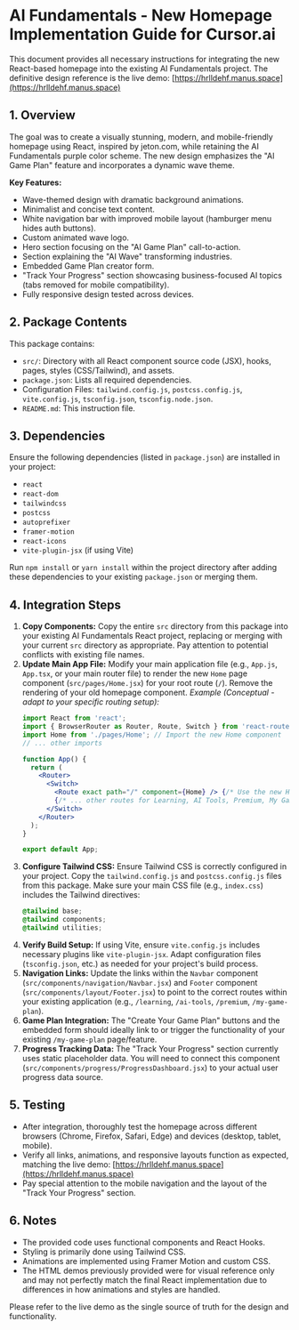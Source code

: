 # AI Fundamentals - New Homepage Implementation Guide for Cursor.ai

This document provides all necessary instructions for integrating the new React-based homepage into the existing AI Fundamentals project. The definitive design reference is the live demo: [https://hrlldehf.manus.space](https://hrlldehf.manus.space)

## 1. Overview

The goal was to create a visually stunning, modern, and mobile-friendly homepage using React, inspired by jeton.com, while retaining the AI Fundamentals purple color scheme. The new design emphasizes the "AI Game Plan" feature and incorporates a dynamic wave theme.

**Key Features:**
- Wave-themed design with dramatic background animations.
- Minimalist and concise text content.
- White navigation bar with improved mobile layout (hamburger menu hides auth buttons).
- Custom animated wave logo.
- Hero section focusing on the "AI Game Plan" call-to-action.
- Section explaining the "AI Wave" transforming industries.
- Embedded Game Plan creator form.
- "Track Your Progress" section showcasing business-focused AI topics (tabs removed for mobile compatibility).
- Fully responsive design tested across devices.

## 2. Package Contents

This package contains:
- `src/`: Directory with all React component source code (JSX), hooks, pages, styles (CSS/Tailwind), and assets.
- `package.json`: Lists all required dependencies.
- Configuration Files: `tailwind.config.js`, `postcss.config.js`, `vite.config.js`, `tsconfig.json`, `tsconfig.node.json`.
- `README.md`: This instruction file.

## 3. Dependencies

Ensure the following dependencies (listed in `package.json`) are installed in your project:
- `react`
- `react-dom`
- `tailwindcss`
- `postcss`
- `autoprefixer`
- `framer-motion`
- `react-icons`
- `vite-plugin-jsx` (if using Vite)

Run `npm install` or `yarn install` within the project directory after adding these dependencies to your existing `package.json` or merging them.

## 4. Integration Steps

1.  **Copy Components:** Copy the entire `src` directory from this package into your existing AI Fundamentals React project, replacing or merging with your current `src` directory as appropriate. Pay attention to potential conflicts with existing file names.
2.  **Update Main App File:** Modify your main application file (e.g., `App.js`, `App.tsx`, or your main router file) to render the new `Home` page component (`src/pages/Home.jsx`) for your root route (`/`). Remove the rendering of your old homepage component.
    *Example (Conceptual - adapt to your specific routing setup):*
    ```jsx
    import React from 'react';
    import { BrowserRouter as Router, Route, Switch } from 'react-router-dom';
    import Home from './pages/Home'; // Import the new Home component
    // ... other imports

    function App() {
      return (
        <Router>
          <Switch>
            <Route exact path="/" component={Home} /> {/* Use the new Home component */}
            {/* ... other routes for Learning, AI Tools, Premium, My Game Plan, etc. */}
          </Switch>
        </Router>
      );
    }

    export default App;
    ```
3.  **Configure Tailwind CSS:** Ensure Tailwind CSS is correctly configured in your project. Copy the `tailwind.config.js` and `postcss.config.js` files from this package. Make sure your main CSS file (e.g., `index.css`) includes the Tailwind directives:
    ```css
    @tailwind base;
    @tailwind components;
    @tailwind utilities;
    ```
4.  **Verify Build Setup:** If using Vite, ensure `vite.config.js` includes necessary plugins like `vite-plugin-jsx`. Adapt configuration files (`tsconfig.json`, etc.) as needed for your project's build process.
5.  **Navigation Links:** Update the links within the `Navbar` component (`src/components/navigation/Navbar.jsx`) and `Footer` component (`src/components/layout/Footer.jsx`) to point to the correct routes within your existing application (e.g., `/learning`, `/ai-tools`, `/premium`, `/my-game-plan`).
6.  **Game Plan Integration:** The "Create Your Game Plan" buttons and the embedded form should ideally link to or trigger the functionality of your existing `/my-game-plan` page/feature.
7.  **Progress Tracking Data:** The "Track Your Progress" section currently uses static placeholder data. You will need to connect this component (`src/components/progress/ProgressDashboard.jsx`) to your actual user progress data source.

## 5. Testing

- After integration, thoroughly test the homepage across different browsers (Chrome, Firefox, Safari, Edge) and devices (desktop, tablet, mobile).
- Verify all links, animations, and responsive layouts function as expected, matching the live demo: [https://hrlldehf.manus.space](https://hrlldehf.manus.space)
- Pay special attention to the mobile navigation and the layout of the "Track Your Progress" section.

## 6. Notes

- The provided code uses functional components and React Hooks.
- Styling is primarily done using Tailwind CSS.
- Animations are implemented using Framer Motion and custom CSS.
- The HTML demos previously provided were for visual reference only and may not perfectly match the final React implementation due to differences in how animations and styles are handled.

Please refer to the live demo as the single source of truth for the design and functionality.
